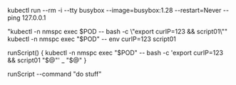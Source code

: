 kubectl run --rm -i --tty busybox --image=busybox:1.28 --restart=Never -- ping 127.0.0.1

"kubectl -n nmspc exec $POD -- bash -c \"export curIP=123 && script01\""
kubectl -n nmspc exec "$POD" -- env curIP=123 script01

runScript() {
  kubectl -n nmspc exec "$POD" -- bash -c 'export curIP=123 && script01 "$@"' _ "$@"
}

runScript --command "do stuff"